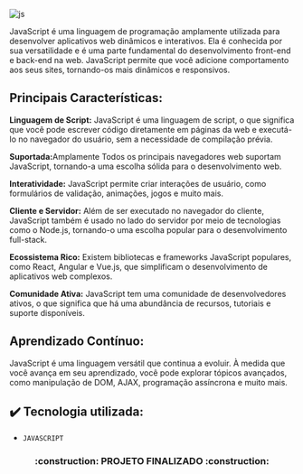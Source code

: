 ![js](https://github.com/darneees/Javascript_Course-ALURA/assets/79709843/cddb1df4-56a8-41af-aafa-6d03d1c3aa73)

<p>
  JavaScript é uma linguagem de programação amplamente utilizada para desenvolver aplicativos web dinâmicos e interativos. Ela é conhecida por sua versatilidade e é uma parte fundamental do desenvolvimento front-end e back-end na web. JavaScript permite que você adicione comportamento aos seus sites, tornando-os mais dinâmicos e responsivos.
</p>

<h2>
  Principais Características: 
</h2>

<p>
<strong>Linguagem de Script:</strong> JavaScript é uma linguagem de script, o que significa que você pode escrever código diretamente em páginas da web e executá-lo no navegador do usuário, sem a necessidade de compilação prévia.

<strong>Suportada:</strong>Amplamente  Todos os principais navegadores web suportam JavaScript, tornando-a uma escolha sólida para o desenvolvimento web.

<strong>Interatividade:</strong> JavaScript permite criar interações de usuário, como formulários de validação, animações, jogos e muito mais.

<strong>Cliente e Servidor:</strong> Além de ser executado no navegador do cliente, JavaScript também é usado no lado do servidor por meio de tecnologias como o Node.js, tornando-o uma escolha popular para o desenvolvimento full-stack.

<strong>Ecossistema Rico:</strong> Existem bibliotecas e frameworks JavaScript populares, como React, Angular e Vue.js, que simplificam o desenvolvimento de aplicativos web complexos.

<strong>Comunidade Ativa:</strong> JavaScript tem uma comunidade de desenvolvedores ativos, o que significa que há uma abundância de recursos, tutoriais e suporte disponíveis.
</p>

<h2>
  Aprendizado Contínuo:
</h2>

<p>
JavaScript é uma linguagem versátil que continua a evoluir. À medida que você avança em seu aprendizado, você pode explorar tópicos avançados, como manipulação de DOM, AJAX, programação assíncrona e muito mais.
</p>

## ✔️ Tecnologia utilizada:
- ``JAVASCRIPT``

<h3 align="center">
  :construction: PROJETO FINALIZADO :construction:
</h3>
